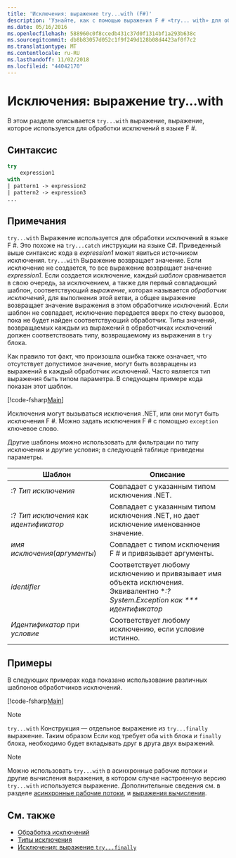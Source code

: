 ```yaml
---
title: 'Исключения: выражение try...with (F#)'
description: 'Узнайте, как с помощью выражения F # «try... with» для обработки исключений.'
ms.date: 05/16/2016
ms.openlocfilehash: 588960c0f8ccedb431c37d0f1314bf1a293b638c
ms.sourcegitcommit: db8b83057d052c1f9f249d128b08d4423af0f7c2
ms.translationtype: MT
ms.contentlocale: ru-RU
ms.lasthandoff: 11/02/2018
ms.locfileid: "44042170"
---
```

# <a name="exceptions-the-trywith-expression"></a>Исключения: выражение try...with

В этом разделе описывается `try...with` выражение, выражение, которое используется для обработки исключений в языке F #.

## <a name="syntax"></a>Синтаксис

```fsharp
try
    expression1
with
| pattern1 -> expression2
| pattern2 -> expression3
...
```

## <a name="remarks"></a>Примечания

`try...with` Выражение используется для обработки исключений в языке F #. Это похоже на `try...catch` инструкции на языке C#. Приведенный выше синтаксис кода в *expression1* может явиться источником исключения. `try...with` Выражение возвращает значение. Если исключение не создается, то все выражение возвращает значение *expression1*. Если создается исключение, каждый *шаблон* сравнивается в свою очередь, за исключением, а также для первый совпадающий шаблон, соответствующий *выражение*, которая называется *обработчик исключений*, для выполнения этой ветви, а общее выражение возвращает значение выражения в этом обработчике исключений. Если шаблон не совпадает, исключение передается вверх по стеку вызовов, пока не будет найден соответствующий обработчик. Типы значений, возвращаемых каждым из выражений в обработчиках исключений должен соответствовать типу, возвращаемому из выражения в `try` блока.

Как правило тот факт, что произошла ошибка также означает, что отсутствует допустимое значение, могут быть возвращены из выражений в каждый обработчик исключений. Часто является тип выражения быть типом параметра. В следующем примере кода показан этот шаблон.

[!code-fsharp[Main](../../../../samples/snippets/fsharp/lang-ref-2/snippet5601.fs)]

Исключения могут вызываться исключения .NET, или они могут быть исключения F #. Можно задать исключения F # с помощью `exception` ключевое слово.

Другие шаблоны можно использовать для фильтрации по типу исключения и другие условия; в следующей таблице приведены параметры.

|Шаблон|Описание|
|-------|-----------|
|:? *Тип исключения*|Совпадает с указанным типом исключения .NET.|
|:? *Тип исключения* как *идентификатор*|Совпадает с указанным типом исключения .NET, но дает исключение именованное значение.|
|*имя исключения*(*аргументы*)|Совпадает с типом исключения F # и привязывает аргументы.|
|*identifier*|Соответствует любому исключению и привязывает имя объекта исключения. Эквивалентно **:? System.Exception как *** идентификатор*|
|*Идентификатор* при *условие*|Соответствует любому исключению, если условие истинно.|

## <a name="examples"></a>Примеры

В следующих примерах кода показано использование различных шаблонов обработчиков исключений.

[!code-fsharp[Main](../../../../samples/snippets/fsharp/lang-ref-2/snippet5602.fs)]

>[!NOTE]
`try...with` Конструкция — отдельное выражение из `try...finally` выражение. Таким образом Если код требует оба `with` блока и `finally` блока, необходимо будет вкладывать друг в друга двух выражений.

>[!NOTE]
Можно использовать `try...with` в асинхронные рабочие потоки и другие вычисления выражения, в котором случае настроенную версию `try...with` используется выражение. Дополнительные сведения см. в разделе [асинхронные рабочие потоки](../asynchronous-workflows.md), и [выражения вычисления](../computation-expressions.md).

## <a name="see-also"></a>См. также

- [Обработка исключений](index.md)
- [Типы исключения](exception-types.md)
- [Исключения: выражение `try...finally`](the-try-finally-expression.md)
